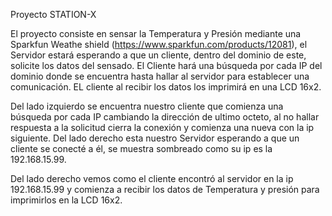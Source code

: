 Proyecto STATION-X

El proyecto consiste en sensar la Temperatura y Presión mediante una Sparkfun Weathe shield (https://www.sparkfun.com/products/12081),
 el Servidor estará esperando a que un cliente, dentro del dominio de este, solicite los datos del sensado. El Cliente hará una búsqueda por cada
 IP del dominio donde se encuentra hasta hallar al servidor para establecer una comunicación. EL cliente al recibir los datos los imprimirá en
 una LCD 16x2.



 Del lado izquierdo se encuentra nuestro cliente que comienza una búsqueda por cada IP cambiando la dirección de ultimo octeto, al no hallar
 respuesta a la solicitud cierra la conexión y comienza una nueva con la ip siguiente. Del lado derecho esta nuestro Servidor esperando a que
 un cliente se conecté a él, se muestra sombreado como su ip es la 192.168.15.99.

 Del lado derecho vemos como el cliente encontró al servidor en la ip 192.168.15.99 y comienza a recibir los datos de Temperatura y presión para
 imprimirlos en la LCD 16x2.
